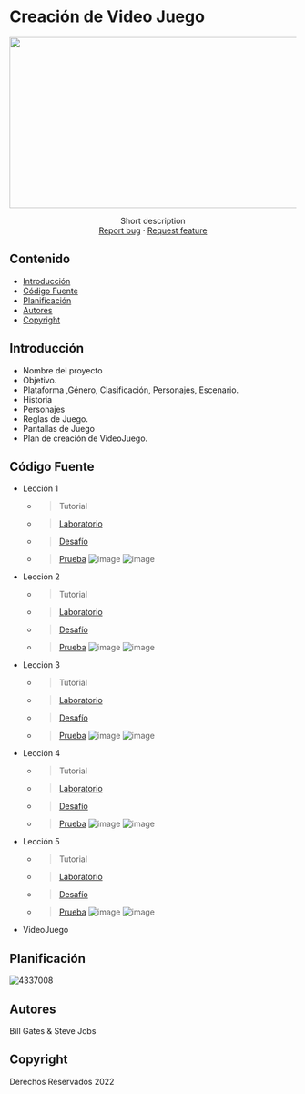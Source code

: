 # Creación de Video Juego
<p align="center">
    <img src="https://user-images.githubusercontent.com/8560750/195950148-0c0df38e-5f96-45ae-87c3-6922738c612d.jpg" alt="Logo" width=1200 height=300>

  <p align="center">
    Short description
    <br>
    <a href="https://reponame/issues/new?template=bug.md">Report bug</a>
    ·
    <a href="https://reponame/issues/new?template=feature.md&labels=feature">Request feature</a>
  </p>
</p>


## Contenido

- [Introducción](#introducción)
- [Código Fuente](#código-fuente)
- [Planificación](#planificación)
- [Autores](#autores)
- [Copyright](#copyright)


## Introducción

- Nombre del proyecto
- Objetivo.
- Plataforma ,Género, Clasificación, Personajes, Escenario.
- Historia
- Personajes
- Reglas de Juego.
- Pantallas de Juego
- Plan de creación de VideoJuego.

## Código Fuente

* Lección 1
  * > Tutorial
  * > [Laboratorio](https://utnorteguanajuato-my.sharepoint.com/:w:/g/personal/1215100922_alumnos_utng_edu_mx/EbnueLENY6FJjcyvwNFS_4cB8YixYrbri5jxyxUD61izrA?rtime=5qyEoh_B2kg)
  * > [Desafío](Carolina_Challenge1.unitypackage)
  * > [Prueba](Carolina_Prototype1.unitypackage)
  ![image](https://user-images.githubusercontent.com/93277765/200443628-b6f3b659-bd1d-4ed5-924a-1a1173a9a0d1.png)
![image](https://user-images.githubusercontent.com/93277765/200443644-8a0efd8e-e858-4478-8047-22a43fa931d8.png)

* Lección 2
  * > Tutorial
  * > [Laboratorio](Carolina_V0.1.unitypackage)
  * > [Desafío](Carolina_Challenge2.unitypackage)
  * > [Prueba](Carolina_Prototype2.unitypackage)
  ![image](https://user-images.githubusercontent.com/93277765/200443685-7e450a94-f27c-4901-8e2c-3e44841a0f57.png)
  ![image](https://user-images.githubusercontent.com/93277765/200443786-90f7c511-aa41-42f0-baf8-3802df53fd2d.png)

* Lección 3
  * > Tutorial
  * > [Laboratorio](Carolina_V0.2.unitypackage)
  * > [Desafío](Carolina_Challenge3.unitypackage)
  * > [Prueba](Carolina_Prototype3.unitypackage)
  ![image](https://user-images.githubusercontent.com/93277765/200443518-6c9b6e45-a800-422e-950b-5fae650a69be.png)
  ![image](https://user-images.githubusercontent.com/93277765/200443545-2d9abce9-0a14-41e7-99c7-3f62ec753d50.png)

* Lección 4
  * > Tutorial
  * > [Laboratorio](Carolina_V0.3.unitypackage)
  * > [Desafío](Carolina_Challenge4.unitypackage)
  * > [Prueba](Carolina_Prototype4.unitypackage)
  ![image](https://user-images.githubusercontent.com/93277765/200443401-4ec33abb-acc7-45f2-9c4d-047c9040a37c.png)
  ![image](https://user-images.githubusercontent.com/93277765/200443479-007f4182-9d34-4428-bb04-49b60769280e.png)

* Lección 5
  * > Tutorial
  * > [Laboratorio](Carolina_V0.4.unitypackage)
  * > [Desafío](Carolina_Challenge5.unitypackage)
  * > [Prueba](Carolina_Prototype5.unitypackage)
  ![image](https://user-images.githubusercontent.com/93277765/200443322-4cf3c96a-6fc0-43c6-9816-537904c3b593.png)
  ![image](https://user-images.githubusercontent.com/93277765/200443366-1c5ba535-69ce-4331-bd40-cd9adcaa93d7.png)


* VideoJuego

## Planificación

![4337008](https://user-images.githubusercontent.com/8560750/195951617-083a7e4d-323d-47b5-8e5e-529ded31bc06.jpg)

## Autores
Bill Gates & Steve Jobs

## Copyright
Derechos Reservados 2022
